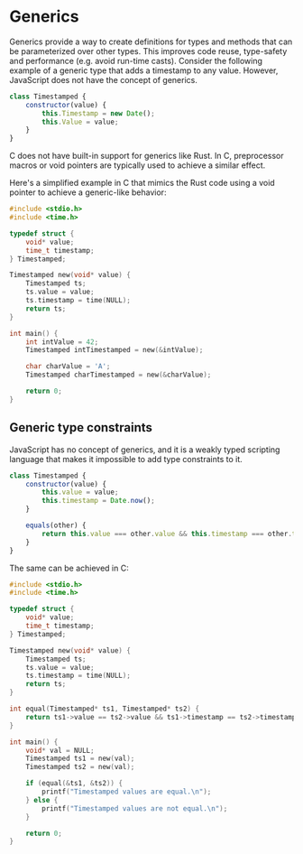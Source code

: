 # Generics

Generics provide a way to create definitions for types and methods that can be parameterized over other types. This improves code reuse, type-safety and performance (e.g. avoid run-time casts). Consider the following example of a generic type that adds a timestamp to any value. However, JavaScript does not have the concept of generics.

```js
class Timestamped {
    constructor(value) {
        this.Timestamp = new Date();
        this.Value = value;
    }
}

```

C does not have built-in support for generics like Rust. In C, preprocessor macros or void pointers are typically used to achieve a similar effect.

Here's a simplified example in C that mimics the Rust code using a void pointer to achieve a generic-like behavior:

```c
#include <stdio.h>
#include <time.h>

typedef struct {
    void* value;
    time_t timestamp;
} Timestamped;

Timestamped new(void* value) {
    Timestamped ts;
    ts.value = value;
    ts.timestamp = time(NULL);
    return ts;
}

int main() {
    int intValue = 42;
    Timestamped intTimestamped = new(&intValue);

    char charValue = 'A';
    Timestamped charTimestamped = new(&charValue);

    return 0;
}
```

## Generic type constraints

JavaScript has no concept of generics, and it is a weakly typed scripting language that makes it impossible to add type constraints to it.

```js
class Timestamped {
    constructor(value) {
        this.value = value;
        this.timestamp = Date.now();
    }

    equals(other) {
        return this.value === other.value && this.timestamp === other.timestamp;
    }
}
```

The same can be achieved in C:

```c
#include <stdio.h>
#include <time.h>

typedef struct {
    void* value;
    time_t timestamp;
} Timestamped;

Timestamped new(void* value) {
    Timestamped ts;
    ts.value = value;
    ts.timestamp = time(NULL);
    return ts;
}

int equal(Timestamped* ts1, Timestamped* ts2) {
    return ts1->value == ts2->value && ts1->timestamp == ts2->timestamp;
}

int main() {
    void* val = NULL;
    Timestamped ts1 = new(val);
    Timestamped ts2 = new(val);

    if (equal(&ts1, &ts2)) {
        printf("Timestamped values are equal.\n");
    } else {
        printf("Timestamped values are not equal.\n");
    }

    return 0;
}
```
